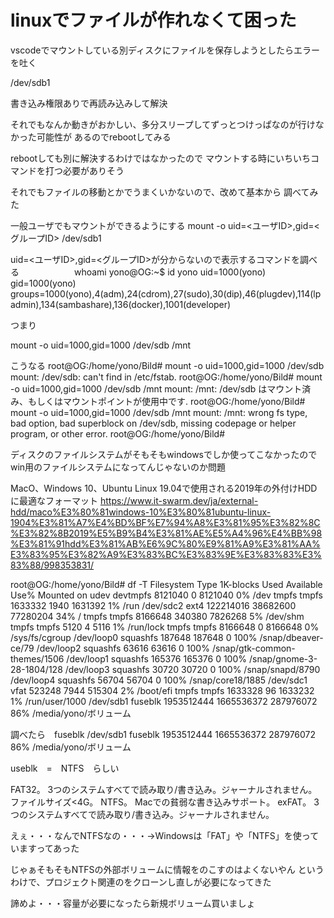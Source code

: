 # linuxでファイルが作れなくて困った
vscodeでマウントしている別ディスクにファイルを保存しようとしたらエラーを吐く


 /dev/sdb1

書き込み権限ありで再読み込みして解決

それでもなんか動きがおかしい、多分スリープしてずっとつけっぱなのが行けなかった可能性が
あるのでrebootしてみる

rebootしても別に解決するわけではなかったので
マウントする時にいちいちコマンドを打つ必要がありそう


それでもファイルの移動とかでうまくいかないので、改めて基本から
調べてみた

一般ユーザでもマウントができるようにする
 mount -o uid=<ユーザID>,gid=<グループID> /dev/sdb1 


 uid=<ユーザID>,gid=<グループID>が分からないので表示するコマンドを調べる
 　　　　　　whoami
 yono@OG:~$ id yono
uid=1000(yono) gid=1000(yono) groups=1000(yono),4(adm),24(cdrom),27(sudo),30(dip),46(plugdev),114(lpadmin),134(sambashare),136(docker),1001(developer)

つまり

 mount -o uid=1000,gid=1000 /dev/sdb /mnt

 こうなる
root@OG:/home/yono/Bild#  mount -o uid=1000,gid=1000 /dev/sdb
mount: /dev/sdb: can't find in /etc/fstab.
root@OG:/home/yono/Bild#  mount -o uid=1000,gid=1000 /dev/sdb /mnt
mount: /mnt: /dev/sdb はマウント済み、もしくはマウントポイントが使用中です.
root@OG:/home/yono/Bild# mount -o uid=1000,gid=1000 /dev/sdb /mnt
mount: /mnt: wrong fs type, bad option, bad superblock on /dev/sdb, missing codepage or helper program, or other error.
root@OG:/home/yono/Bild#

ディスクのファイルシステムがそもそもwindowsでしか使ってこなかったので
win用のファイルシステムになってんじゃないのか問題

MacO、Windows 10、Ubuntu Linux 19.04で使用される2019年の外付けHDDに最適なフォーマット
https://www.it-swarm.dev/ja/external-hdd/maco%E3%80%81windows-10%E3%80%81ubuntu-linux-1904%E3%81%A7%E4%BD%BF%E7%94%A8%E3%81%95%E3%82%8C%E3%82%8B2019%E5%B9%B4%E3%81%AE%E5%A4%96%E4%BB%98%E3%81%91hdd%E3%81%AB%E6%9C%80%E9%81%A9%E3%81%AA%E3%83%95%E3%82%A9%E3%83%BC%E3%83%9E%E3%83%83%E3%83%88/998353831/


root@OG:/home/yono/Bild# df -T
Filesystem     Type      1K-blocks       Used Available Use% Mounted on
udev           devtmpfs    8121040          0   8121040   0% /dev
tmpfs          tmpfs       1633332       1940   1631392   1% /run
/dev/sdc2      ext4      122214016   38682600  77280204  34% /
tmpfs          tmpfs       8166648     340380   7826268   5% /dev/shm
tmpfs          tmpfs          5120          4      5116   1% /run/lock
tmpfs          tmpfs       8166648          0   8166648   0% /sys/fs/cgroup
/dev/loop0     squashfs     187648     187648         0 100% /snap/dbeaver-ce/79
/dev/loop2     squashfs      63616      63616         0 100% /snap/gtk-common-themes/1506
/dev/loop1     squashfs     165376     165376         0 100% /snap/gnome-3-28-1804/128
/dev/loop3     squashfs      30720      30720         0 100% /snap/snapd/8790
/dev/loop4     squashfs      56704      56704         0 100% /snap/core18/1885
/dev/sdc1      vfat         523248       7944    515304   2% /boot/efi
tmpfs          tmpfs       1633328         96   1633232   1% /run/user/1000
/dev/sdb1      fuseblk  1953512444 1665536372 287976072  86% /media/yono/ボリューム


調べたら　fuseblk
/dev/sdb1      fuseblk  1953512444 1665536372 287976072  86% /media/yono/ボリューム

useblk　=　NTFS　らしい

FAT32。 3つのシステムすべてで読み取り/書き込み。ジャーナルされません。ファイルサイズ<4G。
NTFS。 Macでの貧弱な書き込みサポート。
exFAT。 3つのシステムすべてで読み取り/書き込み。ジャーナルされません。

えぇ・・・なんでNTFSなの・・・→Windowsは「FAT」や「NTFS」を使っていますってあった

じゃぁそもそもNTFSの外部ボリュームに情報をのこすのはよくないやん
というわけで、プロジェクト関連のをクローンし直しが必要になってきた

諦めよ・・・容量が必要になったら新規ボリューム買いましょ



